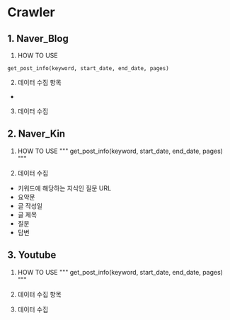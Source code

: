 # Crawler

## 1. Naver_Blog

1. HOW TO USE
```
get_post_info(keyword, start_date, end_date, pages)
```

2. 데이터 수집 항목 
* 


3. 데이터 수집





## 2. Naver_Kin

1. HOW TO USE
"""
get_post_info(keyword, start_date, end_date, pages)
"""

2. 데이터 수집

* 키워드에 해당하는 지식인 질문 URL 
* 요약문
* 글 작성일
* 글 제목
* 질문
* 답변 


## 3. Youtube

1. HOW TO USE
"""
get_post_info(keyword, start_date, end_date, pages)
"""

1. 데이터 수집 항목 
2. 데이터 수집
